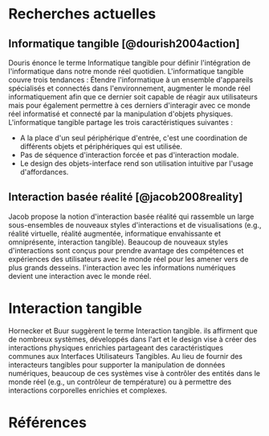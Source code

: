 # Recherches actuelles

## Informatique tangible [@dourish2004action]

Douris énonce le terme Informatique tangible pour définir l'intégration de l'informatique dans notre monde réel quotidien. L'informatique tangible couvre trois tendances : Étendre l'informatique à un ensemble d'appareils spécialisés et connectés dans l'environnement, augmenter le monde réel informatiquement afin que ce dernier soit capable de réagir aux utilisateurs mais pour également permettre à ces derniers d'interagir avec ce monde réel informatisé et connecté par la manipulation d'objets physiques. L'informatique tangible partage les trois caractéristiques suivantes :

* A la place d'un seul périphérique d'entrée, c'est une coordination de différents objets et périphériques qui est utilisée.
* Pas de séquence d'interaction forcée et pas d'interaction modale.
* Le design des objets-interface rend son utilisation intuitive par l'usage d'affordances.

## Interaction basée réalité [@jacob2008reality]

Jacob propose la notion d'interaction basée réalité qui rassemble un large sous-ensembles de nouveaux styles d'interactions et de visualisations (e.g., réalité virtuelle, réalité augmentée, informatique envahissante et omniprésente, interaction tangible). Beaucoup de nouveaux styles d'interactions sont conçus pour prendre avantage des compétences et expériences des utilisateurs avec le monde réel pour les amener vers de plus grands desseins. l'interaction avec les informations numériques devient une interaction avec le monde réel.

# Interaction tangible

Hornecker et Buur suggèrent le terme Interaction tangible. ils affirment que de nombreux systèmes, développés dans l'art et le design vise à créer des interactions physiques enrichies partageant des caractéristiques communes aux Interfaces Utilisateurs Tangibles. Au lieu de fournir des interacteurs tangibles pour supporter la manipulation de données numériques, beaucoup de ces systèmes vise à contrôler des entités dans le monde réel (e.g., un contrôleur de température) ou à permettre des interactions corporelles enrichies et complexes.

# Références
